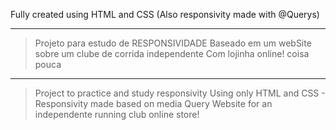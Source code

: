 Fully created using HTML and CSS (Also responsivity made with @Querys)

--------------------------

> Projeto para estudo de RESPONSIVIDADE
> Baseado em um webSite sobre um clube de corrida independente
> Com lojinha online!
> coisa pouca

---------------------------

> Project to practice and study responsivity
> Using only HTML and CSS - Responsivity made based on media Query
> Website for an independente running club
> online store!
